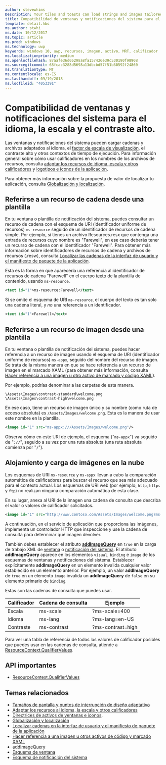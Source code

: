 ```yaml
---
author: stevewhims
Description: Your tiles and toasts can load strings and images tailored for display language, display scale factor, high contrast, and other runtime contexts.
title: Compatibilidad de ventanas y notificaciones del sistema para el idioma, la escala y el contraste alto.
template: detail.hbs
ms.author: stwhi
ms.date: 10/12/2017
ms.topic: article
ms.prod: windows
ms.technology: uwp
keywords: windows 10, uwp, recursos, imagen, activo, MRT, calificador
ms.localizationpriority: medium
ms.openlocfilehash: 87aafe36d05298a8fa157426e39c530190f98908
ms.sourcegitcommit: 68fcac3288d5698a13dbcbd57f51b30592f24860
ms.translationtype: MT
ms.contentlocale: es-ES
ms.lasthandoff: 09/19/2018
ms.locfileid: "4053391"
---
```

# <a name="tile-and-toast-notification-support-for-language-scale-and-high-contrast"></a>Compatibilidad de ventanas y notificaciones del sistema para el idioma, la escala y el contraste alto.

Las ventanas y notificaciones del sistema pueden cargar cadenas y archivos adaptados al idioma, el [factor de escala de visualización](../../layout/screen-sizes-and-breakpoints-for-responsive-design.md), el contraste alto y otros contextos de tiempo de ejecución. Para información general sobre cómo usar calificadores en los nombres de los archivos de recursos, consulta [adaptar los recursos de idioma, escala y otros calificadores](../../../app-resources/tailor-resources-lang-scale-contrast.md) y [logotipos e iconos de la aplicación](/windows/uwp/design/style/app-icons-and-logos).

Para obtener más información sobre la propuesta de valor de localizar tu aplicación, consulta [Globalización y localización](../../globalizing/globalizing-portal.md).

## <a name="refer-to-a-string-resource-from-a-template"></a>Referirse a un recurso de cadena desde una plantilla

En tu ventana o plantilla de notificación del sistema, puedes consultar un recurso de cadena con el esquema de URI (identificador uniforme de recursos) `ms-resource` seguido de un identificador de recursos de cadena simple. Por ejemplo, si tienes un archivo Resources.resx que contenga una entrada de recursos cuyo nombre es "Farewell", en ese caso deberás tener un recurso de cadena con el identificador "Farewell". Para obtener más información sobre identificadores de recursos de cadena y archivos de recursos (.resw), consulta [Localizar las cadenas de la interfaz de usuario y el manifiesto de paquete de la aplicación](../../../app-resources/localize-strings-ui-manifest.md).

Esta es la forma en que aparecería una referencia al identificador de recursos de cadena "Farewell" en el cuerpo [texto](/uwp/schemas/tiles/tilesschema/element-text?branch=live) de la plantilla de contenido, usando `ms-resource`.

```xml
<text id="1">ms-resource:Farewell</text>
```

Si se omite el esquema de URI `ms-resource`, el cuerpo del texto es tan solo una cadena literal, y *no* una referencia a un identificador.

```xml
<text id="1">Farewell</text>
```

## <a name="refer-to-an-image-resource-from-a-template"></a>Referirse a un recurso de imagen desde una plantilla

En tu ventana o plantilla de notificación del sistema, puedes hacer referencia a un recurso de imagen usando el esquema de URI (identificador uniforme de recursos) `ms-appx`, seguido del nombre del recurso de imagen. Se trata de la misma manera en que se hace referencia a un recurso de imagen en el marcado XAML (para obtener más información, consulta [Hacer referencia a una imagen u otro activo de marcado y código XAML](../../../app-resources/images-tailored-for-scale-theme-contrast.md#reference-an-image-or-other-asset-from-xaml-markup-and-code)).

Por ejemplo, podrías denominar a las carpetas de esta manera.

```
\Assets\Images\contrast-standard\welcome.png
\Assets\Images\contrast-high\welcome.png
```

En ese caso, tiene un recurso de imagen único y su nombre (como ruta de acceso absoluta) es `/Assets/Images/welcome.png`. Esta es la manera de usar este nombre en la plantilla.

```xml
<image id="1" src="ms-appx:///Assets/Images/welcome.png"/>
```

Observa cómo en este URI de ejemplo, el esquema ("`ms-appx`") va seguido de "`://`", seguido a su vez por una ruta absoluta (una ruta absoluta comienza por "`/`").

## <a name="hosting-and-loading-images-in-the-cloud"></a>Alojamiento y carga de imágenes en la nube

Los esquemas de URI `ms-resource` y `ms-appx` llevan a cabo la comparación automática de calificadores para buscar el recurso que sea más adecuado para el contexto actual. Los esquemas de URI web (por ejemplo, `http`, `https` y `ftp`) no realizan ninguna comparación automática de esta clase.

En su lugar, anexa al URI de la imagen una cadena de consulta que describa el valor o valores de calificador solicitados.

```xml
<image id="1" src="http://www.contoso.com/Assets/Images/welcome.png?ms-lang=en-US"/>
```

A continuación, en el servicio de aplicación que proporciona las imágenes, implementa un controlador HTTP que inspeccione y use la cadena de consulta para determinar qué imagen devolver.

También debes establecer el atributo [**addImageQuery**](/uwp/schemas/tiles/tilesschema/element-visual?branch=live) en `true` en la carga de trabajo XML de [ventana](/uwp/schemas/tiles/tilesschema/schema-root?branch=live) o [notificación del sistema](/uwp/schemas/tiles/toastschema/schema-root?branch=live). El atributo **addImageQuery** aparece en los elementos `visual`, `binding` e `image` de los esquemas de ventanas y notificaciones del sistema. Establecer explícitamente **addImageQuery** en un elemento invalida cualquier valor establecido en un elemento anterior. Por ejemplo, un valor **addImageQuery** de `true` en un elemento `image` invalida un **addImageQuery** de `false` en su elemento primario de `binding`.

Estas son las cadenas de consulta que puedes usar.

| Calificador | Cadena de consulta | Ejemplo |
| --------- | ------------ | ------- |
| Escala | ms-scale | ?ms-scale=400 |
| Idioma | ms-lang | ?ms-lang=en-US |
| Contraste | ms-contrast | ?ms-contrast=high |

Para ver una tabla de referencia de todos los valores de calificador posibles que puedes usar en las cadenas de consulta, atiende a [ResourceContext.QualifierValues](/uwp/api/windows.applicationmodel.resources.core.resourcecontext.QualifierValues).

## <a name="important-apis"></a>API importantes

* [ResourceContext.QualifierValues](/uwp/api/windows.applicationmodel.resources.core.resourcecontext.QualifierValues)

## <a name="related-topics"></a>Temas relacionados

* [Tamaños de pantalla y puntos de interrupción de diseño adaptativo](../../layout/screen-sizes-and-breakpoints-for-responsive-design.md)
* [Adaptar los recursos al idioma, la escala y otros calificadores](../../../app-resources/tailor-resources-lang-scale-contrast.md)
* [Directrices de activos de ventanas e iconos](app-assets.md).
* [Globalización y localización](../../globalizing/globalizing-portal.md)
* [Localizar cadenas en la interfaz de usuario y el manifiesto de paquete de la aplicación](../../../app-resources/localize-strings-ui-manifest.md)
* [Hacer referencia a una imagen u otros activos de código y marcado XAML](../../../app-resources/images-tailored-for-scale-theme-contrast.md)
* [addImageQuery](/uwp/schemas/tiles/tilesschema/element-visual?branch=live)
* [Esquema de ventana](/uwp/schemas/tiles/tilesschema/schema-root?branch=live)
* [Esquema de notificación del sistema](/uwp/schemas/tiles/toastschema/schema-root?branch=live)
